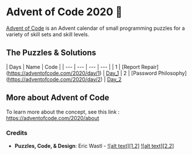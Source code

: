# Advent of Code 2020 🎄

[Advent of Code](https://adventofcode.com/) is an Advent calendar of small programming puzzles for a variety of skill sets and skill levels.

## The Puzzles & Solutions

| Days | Name | Code | 
| --- | --- | --- | --- |
| 1 | [Report Repair] (https://adventofcode.com/2020/day/1)  | [Day_1](Day_1)
| 2 | [Password Philosophy] (https://adventofcode.com/2020/day/2) | [Day_2](Day_2)

## More about Advent of Code

To learn more about the concept, see this link : https://adventofcode.com/2020/about

### Credits

- **Puzzles, Code, & Design**: Eric Wastl - [![alt text][1.2]][1] [![alt text][2.2]][2]

[1]: https://twitter.com/ericwastl
[2]: https://github.com/topaz
